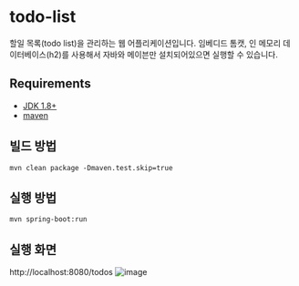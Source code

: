 # todo-list
할일 목록(todo list)을 관리하는 웹 어플리케이션입니다.
임베디드 톰캣, 인 메모리 데이터베이스(h2)를 사용해서 자바와 메이븐만 설치되어있으면 실행할 수 있습니다.

## Requirements
- [JDK 1.8+](https://www.oracle.com/technetwork/java/javase/downloads/jdk8-downloads-2133151.html)
- [maven](https://maven.apache.org)

## 빌드 방법
```
mvn clean package -Dmaven.test.skip=true
```

## 실행 방법
```
mvn spring-boot:run
```

## 실행 화면
http://localhost:8080/todos
![image](https://user-images.githubusercontent.com/12438898/52912007-c5951d80-32ee-11e9-916c-39c83d406096.png)
